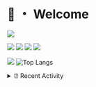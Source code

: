 # 👋 ・ Welcome
![](https://komarev.com/ghpvc/?username=Lorenzo0111)

![](https://img.shields.io/badge/Java-ED8B00?style=for-the-badge&logo=java&logoColor=white)
![](https://img.shields.io/badge/JavaScript-323330?style=for-the-badge&logo=javascript&logoColor=F7DF1E)
![](https://img.shields.io/badge/Node.js-339933?style=for-the-badge&logo=nodedotjs&logoColor=white)
![](https://img.shields.io/badge/React-20232A?style=for-the-badge&logo=react&logoColor=61DAFB)

[![](https://github-readme-stats.vercel.app/api?username=Lorenzo0111&show_icons=true&count_private=true)](https://github.com/Lorenzo0111)
![Top Langs](https://github-readme-stats.vercel.app/api/top-langs/?username=Lorenzo0111&layout=compact)

<details>
<summary>⏰ Recent Activity</summary>

<!--RECENT_ACTIVITY:start-->
1. ![issueClosed] **Issue closed:** [ZombieStriker/QualityArmory#170](https://github.com/ZombieStriker/QualityArmory/issues/170)
2. ![comment] **Commented:** [ZombieStriker/QualityArmory#170](https://github.com/ZombieStriker/QualityArmory/issues/170#issuecomment-929824343)
3. ![comment] **Commented:** [ZombieStriker/QualityArmory#163](https://github.com/ZombieStriker/QualityArmory/issues/163#issuecomment-929823439)
4. ![issueClosed] **Issue closed:** [ZombieStriker/QualityArmory#163](https://github.com/ZombieStriker/QualityArmory/issues/163)
5. ![comment] **Commented:** [ZombieStriker/QualityArmory#163](https://github.com/ZombieStriker/QualityArmory/issues/163#issuecomment-929359740)
6. ![comment] **Commented:** [ZombieStriker/QualityArmory#161](https://github.com/ZombieStriker/QualityArmory/issues/161#issuecomment-929314182)
7. ![issueClosed] **Issue closed:** [ZombieStriker/QualityArmory#166](https://github.com/ZombieStriker/QualityArmory/issues/166)
8. ![issueClosed] **Issue closed:** [ZombieStriker/QualityArmory#167](https://github.com/ZombieStriker/QualityArmory/issues/167)
9. ![issueClosed] **Issue closed:** [ZombieStriker/QualityArmory#156](https://github.com/ZombieStriker/QualityArmory/issues/156)
10. ![issueClosed] **Issue closed:** [ZombieStriker/QualityArmory#160](https://github.com/ZombieStriker/QualityArmory/issues/160)
<!--RECENT_ACTIVITY:end-->


<!--RECENT_ACTIVITY:last_update-->
Last Updated: Wednesday, September 29th, 2021, 12:17:00 PM
<!--RECENT_ACTIVITY:last_update_end-->
</details>

[issueOpened]: https://cdn.jsdelivr.net/gh/Readme-Workflows/Readme-Icons@main/icons/octicons/IssueOpenedOld.svg
[issueClosed]: https://cdn.jsdelivr.net/gh/Readme-Workflows/Readme-Icons@main/icons/octicons/IssueClosedOld.svg

[prOpened]: https://cdn.jsdelivr.net/gh/Readme-Workflows/Readme-Icons@main/icons/octicons/PullRequestOpened.svg
[prClosed]: https://cdn.jsdelivr.net/gh/Readme-Workflows/Readme-Icons@main/icons/octicons/PullRequestClosed.svg
[prMerged]: https://cdn.jsdelivr.net/gh/Readme-Workflows/Readme-Icons@main/icons/octicons/PullRequestMerged.svg

[comment]: https://cdn.jsdelivr.net/gh/Readme-Workflows/Readme-Icons@main/icons/octicons/Comment.svg

[changesRequested]: https://cdn.jsdelivr.net/gh/Readme-Workflows/Readme-Icons@main/icons/octicons/RequestedChanges.svg
[approved]: https://cdn.jsdelivr.net/gh/Readme-Workflows/Readme-Icons@main/icons/octicons/ApprovedChanges.svg

[repoCreated]: https://cdn.jsdelivr.net/gh/Readme-Workflows/Readme-Icons@main/icons/octicons/Repository.svg
[release]: https://cdn.jsdelivr.net/gh/Readme-Workflows/Readme-Icons@main/icons/octicons/Release.svg
[star]: https://cdn.jsdelivr.net/gh/Readme-Workflows/Readme-Icons@main/icons/octicons/StarredRepository.svg
[wiki]: https://cdn.jsdelivr.net/gh/Readme-Workflows/Readme-Icons@main/icons/octicons/Wiki.svg
[fork]: https://cdn.jsdelivr.net/gh/Readme-Workflows/Readme-Icons@main/icons/octicons/ForkedRepository.svg
[people]: https://cdn.jsdelivr.net/gh/Readme-Workflows/Readme-Icons@main/icons/octicons/People.svg
